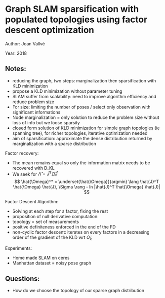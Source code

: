 # Graph SLAM sparsification with populated topologies using factor descent optimization

Author: Joan Vallvé

Year: 2018

Notes:
---
* reducing the graph, two steps: marginalization then sparsification with KLD minimization
* propose a KLD minimization without parameter tuning
* SLAM suffer from scalability: need to improve algorithm efficiency and reduce problem size
* For size: limiting the number of poses / select only observation with significant informations 
* Node marginalization = only solution to reduce the problem size without loss of info but we loose sparsity
* closed form solution of KLD minimization for simple graph topologies (ie spanning tree), for richer topologies, iterative optimization needed
* aim of sparsification: approximate the dense distribution returned by marginalization with a sparse distribution

Factor recovery:
* The mean remains equal so only the information matrix needs to be recovered with D_KL
* We seek for $\hat{\Lambda} = \hat{J}^T \hat{\Omega} \hat{J}$
$$
\hat{\Omega}^* = \underset{\hat{\Omega}}{argmin} \lang \hat{J}^T \hat{\Omega} \hat{J}, \Sigma \rang - ln |\hat{J}^T \hat{\Omega} \hat{J}|
$$

Factor Descent Algorithm:
* Solving at each step for a factor, fixing the rest
* proposition of null derivative computation
* topology = set of measurements
* positive definiteness enforced in the end of the FD
* non-cyclic factor descent: iterates on every factors in a decreasing order of the gradient of the KLD wrt $\hat{\Omega}_k$

Experiments:
* Home made SLAM on ceres
* Manhattan dataset = noisy pose graph

Questions:
---
* How do we choose the topology of our sparse graph distribution
